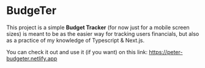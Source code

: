 # BudgeTer

This project is a simple **Budget Tracker** (for now just for a mobile screen sizes) is meant to be as the easier way for tracking users financials, but also as a practice of my knowledge of Typescript & Next.js. 

You can check it out and use it (if you want) on this link: https://peter-budgeter.netlify.app